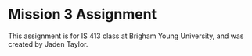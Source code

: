 # Mission 3 Assignment

This assignment is for IS 413 class at Brigham Young University, and was created by Jaden Taylor.
